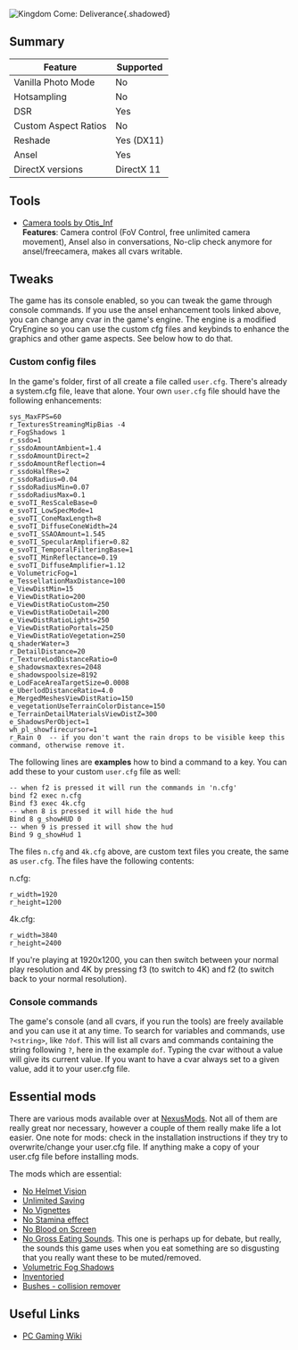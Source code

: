 ![Kingdom Come: Deliverance](Images\kdc_header.png "Shot by Otis_Inf"){.shadowed}
## Summary
Feature | Supported
--|--
Vanilla Photo Mode | No
Hotsampling | No
DSR | Yes
Custom Aspect Ratios | No  
Reshade | Yes (DX11)
Ansel | Yes
DirectX versions | DirectX 11
 
## Tools

* [Camera tools by Otis_Inf](https://patreon.com/Otis_Inf)  
**Features**: Camera control (FoV Control, free unlimited camera movement), Ansel also in conversations, No-clip check anymore for ansel/freecamera,
makes all cvars writable.

## Tweaks
The game has its console enabled, so you can tweak the game through console commands. If you use the ansel enhancement tools linked above, you
can change any cvar in the game's engine. The engine is a modified CryEngine so you can use the custom cfg files and keybinds to enhance the graphics
and other game aspects. See below how to do that.

### Custom config files
In the game's folder, first of all create a file called `user.cfg`. There's already a system.cfg file, leave that alone. Your
own `user.cfg` file should have the following enhancements:

```
sys_MaxFPS=60
r_TexturesStreamingMipBias -4
r_FogShadows 1
r_ssdo=1
r_ssdoAmountAmbient=1.4
r_ssdoAmountDirect=2
r_ssdoAmountReflection=4
r_ssdoHalfRes=2
r_ssdoRadius=0.04
r_ssdoRadiusMin=0.07
r_ssdoRadiusMax=0.1
e_svoTI_ResScaleBase=0
e_svoTI_LowSpecMode=1
e_svoTI_ConeMaxLength=8
e_svoTI_DiffuseConeWidth=24
e_svoTI_SSAOAmount=1.545
e_svoTI_SpecularAmplifier=0.82
e_svoTI_TemporalFilteringBase=1
e_svoTI_MinReflectance=0.19
e_svoTI_DiffuseAmplifier=1.12
e_VolumetricFog=1
e_TessellationMaxDistance=100
e_ViewDistMin=15
e_ViewDistRatio=200
e_ViewDistRatioCustom=250
e_ViewDistRatioDetail=200
e_ViewDistRatioLights=250
e_ViewDistRatioPortals=250
e_ViewDistRatioVegetation=250
q_shaderWater=3
r_DetailDistance=20
r_TextureLodDistanceRatio=0
e_shadowsmaxtexres=2048
e_shadowspoolsize=8192
e_LodFaceAreaTargetSize=0.0008
e_UberlodDistanceRatio=4.0
e_MergedMeshesViewDistRatio=150
e_vegetationUseTerrainColorDistance=150
e_TerrainDetailMaterialsViewDistZ=300
e_ShadowsPerObject=1
wh_pl_showfirecursor=1
r_Rain 0  -- if you don't want the rain drops to be visible keep this command, otherwise remove it.
```

The following lines are **examples** how to bind a command to a key. You can add these to your custom `user.cfg` file as well:
```
-- when f2 is pressed it will run the commands in 'n.cfg'
bind f2 exec n.cfg
Bind f3 exec 4k.cfg
-- when 8 is pressed it will hide the hud
Bind 8 g_showHUD 0
-- when 9 is pressed it will show the hud
Bind 9 g_showHud 1
```

The files `n.cfg` and `4k.cfg` above, are custom text files you create, the same as `user.cfg`. The files have the following contents:

n.cfg:
```
r_width=1920
r_height=1200
```

4k.cfg:
```
r_width=3840
r_height=2400
```

If you're playing at 1920x1200, you can then switch between your normal play resolution and 4K by pressing f3 (to switch to 4K) and f2 (to switch
back to your normal resolution). 

### Console commands
The game's console (and all cvars, if you run the tools) are freely available and you can use it at any time. To search for variables and 
commands, use `?<string>`, like `?dof`. This will list all cvars and commands containing the string following `?`, here in the example `dof`. 
Typing the cvar without a value will give its current value. If you want to have a cvar always set to a given value, add it to your user.cfg file. 

## Essential mods
There are various mods available over at [NexusMods](https://www.nexusmods.com/kingdomcomedeliverance). Not all of them are really great nor necessary,
however a couple of them really make life a lot easier. One note for mods: check in the installation instructions if they try to overwrite/change 
your user.cfg file. If anything make a copy of your user.cfg file before installing mods. 

The mods which are essential:

- [No Helmet Vision](https://www.nexusmods.com/kingdomcomedeliverance/mods/28)
- [Unlimited Saving](https://www.nexusmods.com/kingdomcomedeliverance/mods/1)
- [No Vignettes](https://www.nexusmods.com/kingdomcomedeliverance/mods/78)
- [No Stamina effect](https://www.nexusmods.com/kingdomcomedeliverance/mods/10)
- [No Blood on Screen](https://www.nexusmods.com/kingdomcomedeliverance/mods/58)
- [No Gross Eating Sounds](https://www.nexusmods.com/kingdomcomedeliverance/mods/807). This one is perhaps up for debate, but really, the sounds
this game uses when you eat something are so disgusting that you really want these to be muted/removed.
- [Volumetric Fog Shadows](https://www.nexusmods.com/kingdomcomedeliverance/mods/800)
- [Inventoried](https://www.nexusmods.com/kingdomcomedeliverance/mods/797)
- [Bushes - collision remover](https://www.nexusmods.com/kingdomcomedeliverance/mods/591)

## Useful Links

* [PC Gaming Wiki](https://pcgamingwiki.com/wiki/Kingdom_Come:_Deliverance)